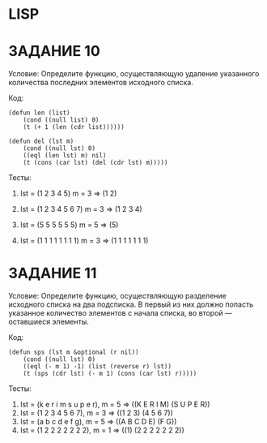 # LISP

# ЗАДАНИЕ 10

Условие: Определите функцию, осуществляющую удаление указанного количества последних элементов исходного списка.

Код: 
``` 
(defun len (list)
    (cond ((null list) 0)
    (t (+ 1 (len (cdr list))))))
    
(defun del (lst m)
    (cond ((null lst) 0)
    ((eql (len lst) m) nil)
    (t (cons (car lst) (del (cdr lst) m)))))
``` 

Тесты: 

1) lst = (1 2 3 4 5)
m = 3
=> (1 2)

2) lst = (1 2 3 4 5 6 7)
m = 3
=> (1 2 3 4)

3) lst = (5 5 5 5 5 5)
m = 5
=> (5)

4) lst = (1 1 1 1 1 1 1 1)
m = 3
=> (1 1 1 1 1 1 1) 


# ЗАДАНИЕ 11

Условие: Определите функцию, осуществляющую разделение исходного списка на два подсписка. В первый из них должно попасть указанное количество элементов с начала списка, во второй — оставшиеся элементы.

Код: 

``` 
(defun sps (lst m &optional (r nil))
    (cond ((null lst) 0)
    ((eql (- m 1) -1) (list (reverse r) lst))
    (t (sps (cdr lst) (- m 1) (cons (car lst) r)))))
``` 

Тесты:

1) lst = (k e r i m s u p e r), m = 5 => ((K E R I M) (S U P E R)) 
2) lst = (1 2 3 4 5 6 7), m = 3 => ((1 2 3) (4 5 6 7))
3) lst = (a b c d e f g), m = 5 => ((A B C D E) (F G)) 
4) lst = (1 2 2 2 2 2 2 2), m = 1 => ((1) (2 2 2 2 2 2 2)) 




